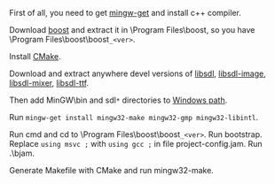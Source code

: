 First of all, you need to get [mingw-get](http://sourceforge.net/projects/mingw/files/Automated%20MinGW%20Installer/mingw-get-inst/) and install c++ compiler.

Download [boost](http://www.boost.org/users/download/) and extract it in \Program Files\boost, so you have \Program Files\boost\boost`_<ver>`.

Install [CMake](http://www.cmake.org/cmake/resources/software.html).

Download and extract anywhere devel versions of [libsdl](http://www.libsdl.org/download-1.2.php), [libsdl-image](http://www.libsdl.org/projects/SDL_image/), [libsdl-mixer](http://www.libsdl.org/projects/SDL_mixer/), [libsdl-ttf](http://www.libsdl.org/projects/SDL_ttf/).

Then add MinGW\bin and sdl`*` directories to [Windows path](http://publib.boulder.ibm.com/iseries/v5r2/ic2924/books/5445775168.htm).

Run `mingw-get install mingw32-make mingw32-gmp mingw32-libintl`.

Run cmd and cd to \Program Files\boost\boost`_<ver>`. Run bootstrap. Replace `using msvc ;` with `using gcc ;` in file project-config.jam. Run .\bjam.

Generate Makefile with CMake and run mingw32-make.